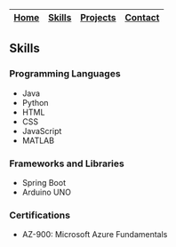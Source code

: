 | [Home](./README.md) | [Skills](./skills.md) | [Projects](./projects.md) | [Contact](./contact.md) |
|---|---|---|---|

## Skills

### Programming Languages
- Java
- Python
- HTML
- CSS
- JavaScript
- MATLAB

### Frameworks and Libraries
- Spring Boot
- Arduino UNO

### Certifications
- AZ-900: Microsoft Azure Fundamentals
